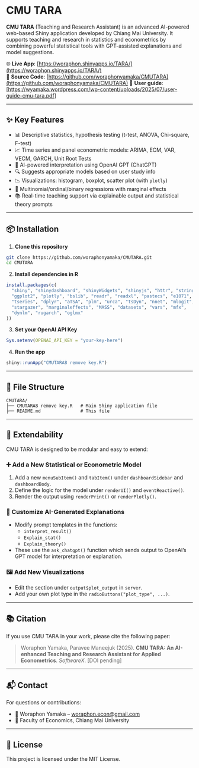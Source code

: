 
# CMU TARA

**CMU TARA** (Teaching and Research Assistant) is an advanced AI-powered web-based Shiny application developed by Chiang Mai University. It supports teaching and research in statistics and econometrics by combining powerful statistical tools with GPT-assisted explanations and model suggestions.

🌐 **Live App**: [https://woraphon.shinyapps.io/TARA/](https://woraphon.shinyapps.io/TARA/)  
📁 **Source Code**: [https://github.com/woraphonyamaka/CMUTARA](https://github.com/woraphonyamaka/CMUTARA)
📁 **User guide**: [https://wyamaka.wordpress.com/wp-content/uploads/2025/07/user-guide-cmu-tara.pdf]

---

## ✨ Key Features

- 📊 Descriptive statistics, hypothesis testing (t-test, ANOVA, Chi-square, F-test)
- 📈 Time series and panel econometric models: ARIMA, ECM, VAR, VECM, GARCH, Unit Root Tests
- 🧠 AI-powered interpretation using OpenAI GPT (ChatGPT)
- 🔍 Suggests appropriate models based on user study info
- 📉 Visualizations: histogram, boxplot, scatter plot (with `plotly`)
- 🧪 Multinomial/ordinal/binary regressions with marginal effects
- 📚 Real-time teaching support via explainable output and statistical theory prompts

---

## 📦 Installation

1. **Clone this repository**
```bash
git clone https://github.com/woraphonyamaka/CMUTARA.git
cd CMUTARA
```

2. **Install dependencies in R**
```r
install.packages(c(
  "shiny", "shinydashboard", "shinyWidgets", "shinyjs", "httr", "stringr",
  "ggplot2", "plotly", "bslib", "readr", "readxl", "pastecs", "e1071", 
  "tseries", "dplyr", "aTSA", "plm", "urca", "tsDyn", "nnet", "mlogit", 
  "stargazer", "marginaleffects", "MASS", "datasets", "vars", "mfx", 
  "dynlm", "rugarch", "oglmx"
))
```

3. **Set your OpenAI API Key**
```r
Sys.setenv(OPENAI_API_KEY = "your-key-here")
```

4. **Run the app**
```r
shiny::runApp("CMUTARA8 remove key.R")
```

---

## 🧱 File Structure

```
CMUTARA/
├── CMUTARA8 remove key.R   # Main Shiny application file
├── README.md               # This file
```

---

## 🔄 Extendability

CMU TARA is designed to be modular and easy to extend:

### ➕ Add a New Statistical or Econometric Model
1. Add a new `menuSubItem()` and `tabItem()` under `dashboardSidebar` and `dashboardBody`.
2. Define the logic for the model under `renderUI()` and `eventReactive()`.
3. Render the output using `renderPrint()` or `renderPlotly()`.

### 🤖 Customize AI-Generated Explanations
- Modify prompt templates in the functions:  
  - `interpret_result()`  
  - `Explain_stat()`  
  - `Explain_theory()`  
- These use the `ask_chatgpt()` function which sends output to OpenAI’s GPT model for interpretation or explanation.

### 🖼 Add New Visualizations
- Edit the section under `output$plot_output` in `server`.
- Add your own plot type in the `radioButtons("plot_type", ...)`.

---

## 📚 Citation

If you use CMU TARA in your work, please cite the following paper:

> Woraphon Yamaka, Paravee Maneejuk (2025). **CMU TARA: An AI-enhanced Teaching and Research Assistant for Applied Econometrics**. *SoftwareX*. [DOI pending]

---

## 📬 Contact

For questions or contributions:
- 📧 Woraphon Yamaka – [woraphon.econ@gmail.com](mailto:woraphon.econ@gmail.com)
- 📍 Faculty of Economics, Chiang Mai University

---

## 📝 License

This project is licensed under the MIT License.
